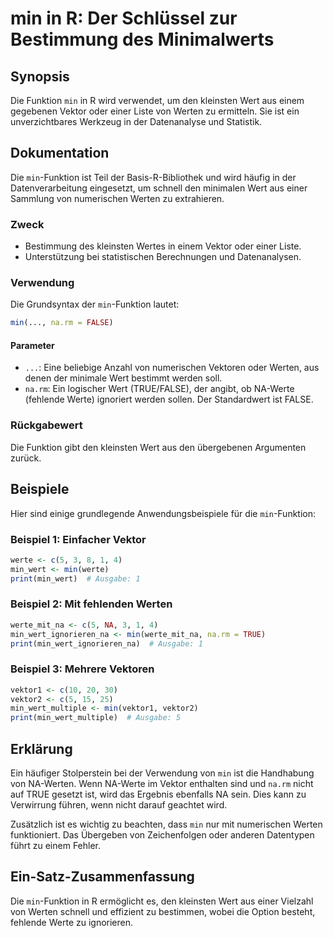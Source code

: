 <!--
Meta Description: # min in R: Der Schlüssel zur Bestimmung des Minimalwerts ## Synopsis Die Funktion `min` in R wird verwendet, um den kleinsten Wert aus einem gegebene...
Meta Keywords: min, der, die, von, werten
-->

# min in R: Der Schlüssel zur Bestimmung des Minimalwerts

## Synopsis
Die Funktion `min` in R wird verwendet, um den kleinsten Wert aus einem gegebenen Vektor oder einer Liste von Werten zu ermitteln. Sie ist ein unverzichtbares Werkzeug in der Datenanalyse und Statistik.

## Dokumentation
Die `min`-Funktion ist Teil der Basis-R-Bibliothek und wird häufig in der Datenverarbeitung eingesetzt, um schnell den minimalen Wert aus einer Sammlung von numerischen Werten zu extrahieren. 

### Zweck
- Bestimmung des kleinsten Wertes in einem Vektor oder einer Liste.
- Unterstützung bei statistischen Berechnungen und Datenanalysen.

### Verwendung
Die Grundsyntax der `min`-Funktion lautet:

```R
min(..., na.rm = FALSE)
```

#### Parameter
- `...`: Eine beliebige Anzahl von numerischen Vektoren oder Werten, aus denen der minimale Wert bestimmt werden soll.
- `na.rm`: Ein logischer Wert (TRUE/FALSE), der angibt, ob NA-Werte (fehlende Werte) ignoriert werden sollen. Der Standardwert ist FALSE.

### Rückgabewert
Die Funktion gibt den kleinsten Wert aus den übergebenen Argumenten zurück.

## Beispiele
Hier sind einige grundlegende Anwendungsbeispiele für die `min`-Funktion:

### Beispiel 1: Einfacher Vektor
```R
werte <- c(5, 3, 8, 1, 4)
min_wert <- min(werte)
print(min_wert)  # Ausgabe: 1
```

### Beispiel 2: Mit fehlenden Werten
```R
werte_mit_na <- c(5, NA, 3, 1, 4)
min_wert_ignorieren_na <- min(werte_mit_na, na.rm = TRUE)
print(min_wert_ignorieren_na)  # Ausgabe: 1
```

### Beispiel 3: Mehrere Vektoren
```R
vektor1 <- c(10, 20, 30)
vektor2 <- c(5, 15, 25)
min_wert_multiple <- min(vektor1, vektor2)
print(min_wert_multiple)  # Ausgabe: 5
```

## Erklärung
Ein häufiger Stolperstein bei der Verwendung von `min` ist die Handhabung von NA-Werten. Wenn NA-Werte im Vektor enthalten sind und `na.rm` nicht auf TRUE gesetzt ist, wird das Ergebnis ebenfalls NA sein. Dies kann zu Verwirrung führen, wenn nicht darauf geachtet wird. 

Zusätzlich ist es wichtig zu beachten, dass `min` nur mit numerischen Werten funktioniert. Das Übergeben von Zeichenfolgen oder anderen Datentypen führt zu einem Fehler.

## Ein-Satz-Zusammenfassung
Die `min`-Funktion in R ermöglicht es, den kleinsten Wert aus einer Vielzahl von Werten schnell und effizient zu bestimmen, wobei die Option besteht, fehlende Werte zu ignorieren.